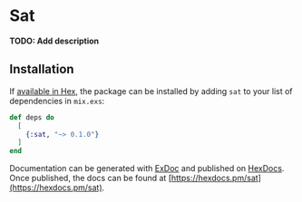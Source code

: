 # Sat

**TODO: Add description**

## Installation

If [available in Hex](https://hex.pm/docs/publish), the package can be installed
by adding `sat` to your list of dependencies in `mix.exs`:

```elixir
def deps do
  [
    {:sat, "~> 0.1.0"}
  ]
end
```

Documentation can be generated with [ExDoc](https://github.com/elixir-lang/ex_doc)
and published on [HexDocs](https://hexdocs.pm). Once published, the docs can
be found at [https://hexdocs.pm/sat](https://hexdocs.pm/sat).

